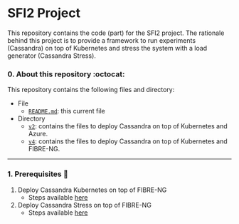# SFI2 Project

This repository contains the code (part) for the SFI2 project. The rationale behind this project is to provide a framework to run experiments (Cassandra) on top of Kubernetes and stress the system with a load generator (Cassandra Stress).

### 0. About this repository :octocat:

This repository contains the following files and directory:

* File
  * [`README.md`](https://github.com/romoreira/SFI2-Distributed-Orchestration/blob/main/README.md): this current file
* Directory
  * [`v2`](https://github.com/romoreira/SFI2-Distributed-Orchestration/tree/main/2nd/v2): contains the files to deploy Cassandra on top of Kubernetes and Azure.
  * [`v4`](https://github.com/romoreira/SFI2-Distributed-Orchestration/tree/main/2nd/v4): contains the files to deploy Cassandra on top of Kubernetes and FIBRE-NG.

---

### 1. Prerequisites :rocket:
1. Deploy Cassandra Kubernetes on top of FIBRE-NG
    * Steps available [here](https://github.com/romoreira/SFI2-Distributed-Orchestration/tree/main/2nd/v4)
2. Deploy Cassandra Stress on top of FIBRE-NG
   * Steps available [here](https://github.com/romoreira/SFI2-Distributed-Orchestration/tree/main/load_gen)
 
